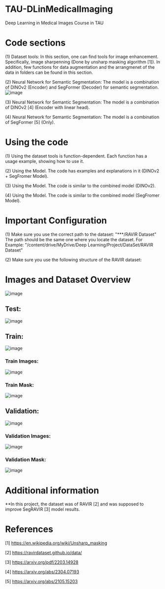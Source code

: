 # TAU-DLinMedicalImaging
Deep Learning in Medical Images Course in TAU

# Code sections
(1) Dataset tools:
  In this section, one can find tools for image enhancement. Specifically, image sharpenning (Done by unsharp masking algorithm [1]).
  In addition, few functions for data augmentation and the arrangmenet of the data in folders can be found in this section.
  

(2) Neural Network for Semantic Segmentation:
  The model is a combination of DINOv2 (Encoder) and SegFormer (Decoder) for semantic segmentation.
  ![image](https://github.com/user-attachments/assets/bd05f179-188d-437c-babd-3bd6653fe4fe)


(3) Neural Network for Semantic Segmentation:
  The model is a combination of DINOv2 [4] (Encoder with linear head).

  
(4) Neural Network for Semantic Segmentation:
  The model is a combination of SegFormer [5] (Only).

# Using the code
(1) Using the dataset tools is function-dependent.
Each function has a usage example, showing how to use it.

(2) Using the Model.
The code has examples and explanations in it (DINOv2 + SegFromer Model).

(3) Using the Model.
The code is similar to the combined model (DINOv2).

(4) Using the Model.
The code is similar to the combined model (SegFromer Model).

# Important Configuration

(1) Make sure you use the correct path to the dataset: "***/RAVIR Dataset"
  The path should be the same one where you locate the dataset. 
For Example:
"/content/drive/MyDrive/Deep Learning/Project/DataSet/RAVIR Dataset"
  
(2) Make sure you use the following structure of the RAVIR dataset:

# Images and Dataset Overview

![image](https://github.com/user-attachments/assets/dd055d55-54e6-44ae-9ec9-dd8398ec1952)


## Test:

![image](https://github.com/user-attachments/assets/b1c3e3f0-e855-4eb9-ae19-fefc8457c00d)

## Train:

![image](https://github.com/user-attachments/assets/c9895771-0578-41b0-82ac-66d3866bf6b0)

### Train Images:

![image](https://github.com/user-attachments/assets/89f16833-f119-4b3b-aec7-830f6a287dfb)

### Train Mask:

![image](https://github.com/user-attachments/assets/b9d82bca-bab6-4f29-ad47-9601de746473)

## Validation:

![image](https://github.com/user-attachments/assets/cd85c311-7752-4346-a3b2-7b4b488f7662)

### Validation Images:

![image](https://github.com/user-attachments/assets/d30a0805-1ece-4fec-9db7-d23d68bc69a3)

### Validation Mask:

![image](https://github.com/user-attachments/assets/ced478a1-a9ef-4a0c-84db-2b16c9995b5c)


# Additional information
**In this project, the dataset was of RAVIR [2] and was supposed to improve SegRAVIR [3] model results.

# References
[1] https://en.wikipedia.org/wiki/Unsharp_masking


[2] https://ravirdataset.github.io/data/


[3] https://arxiv.org/pdf/2203.14928


[4] https://arxiv.org/abs/2304.07193


[5] https://arxiv.org/abs/2105.15203
